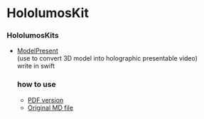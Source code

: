 # HololumosKit

 ### HololumosKits
<ul>
  <li>
     <a href='https://github.com/liujiahua123123/HololumosKit/tree/master/ModelPresent'> ModelPresent</a>
     <br>
     (use to convert 3D model into holographic presentable video)
     <br>
     write in swift
     <br>
     <h3>
     how to use
     </h3> 
     <ul>
        <li><a href='https://github.com/liujiahua123123/HololumosKit/blob/master/ModelPresent/how%20to%20use/Instruction/Instruction.pdf'>PDF version</a></li>
        <li><a href='https://github.com/liujiahua123123/HololumosKit/blob/master/ModelPresent/how%20to%20use/'>Original MD file</a></li>
     </ul>
  </li>
<ul>
